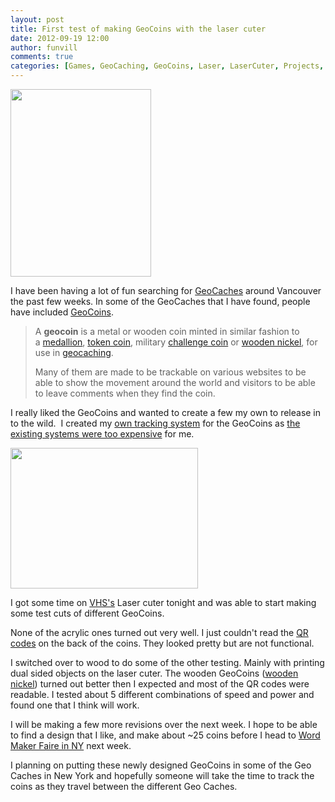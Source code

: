```yaml
---
layout: post
title: First test of making GeoCoins with the laser cuter
date: 2012-09-19 12:00
author: funvill
comments: true
categories: [Games, GeoCaching, GeoCoins, Laser, LaserCuter, Projects, QRCode, VHS, Wood]
---
```

<img class="alignright size-medium wp-image-2854" title="2012-09-18 23.39.19" src="http://www.abluestar.com/blog/wp-content/uploads/2012/09/2012-09-18-23.39.19-225x300.jpg" alt="" width="225" height="300" />

I have been having a lot of fun searching for <a href="http://en.wikipedia.org/wiki/Geocaching">GeoCaches</a> around Vancouver the past few weeks. In some of the GeoCaches that I have found, people have included <a href="http://en.wikipedia.org/wiki/Geocoin">GeoCoins</a>.
<blockquote>A <strong>geocoin</strong> is a metal or wooden coin minted in similar fashion to a <a title="Medallion" href="http://en.wikipedia.org/wiki/Medallion">medallion</a>, <a title="Token coin" href="http://en.wikipedia.org/wiki/Token_coin">token coin</a>, military <a title="Challenge coin" href="http://en.wikipedia.org/wiki/Challenge_coin">challenge coin</a> or <a title="Wooden nickel" href="http://en.wikipedia.org/wiki/Wooden_nickel">wooden nickel</a>, for use in <a title="Geocaching" href="http://en.wikipedia.org/wiki/Geocaching">geocaching</a>.

Many of them are made to be trackable on various websites to be able to show the movement around the world and visitors to be able to leave comments when they find the coin.</blockquote>
I really liked the GeoCoins and wanted to create a few my own to release in to the wild.  I created my <a href="http://www.abluestar.com/utilities/thing/?act=view&amp;id=19">own tracking system</a> for the GeoCoins as <a href="http://www.abluestar.com/blog/thing-tracking-system-and-geocaching/">the existing systems were too expensive</a> for me.

<a style="color: #ff4b33; line-height: 24px; font-size: 16px;" href="http://www.abluestar.com/blog/wp-content/uploads/2012/09/2012-09-18-23.38.49.jpg"><img class="size-medium wp-image-2853 alignleft" title="2012-09-18 23.38.49" src="http://www.abluestar.com/blog/wp-content/uploads/2012/09/2012-09-18-23.38.49-300x225.jpg" alt="" width="300" height="225" /></a>

I got some time on <a href="http://vancouver.hackspace.ca/wp/">VHS's</a> Laser cuter tonight and was able to start making some test cuts of different GeoCoins.

None of the acrylic ones turned out very well. I just couldn't read the <a href="http://en.wikipedia.org/wiki/QR_code">QR codes</a> on the back of the coins. They looked pretty but are not functional.

I switched over to wood to do some of the other testing. Mainly with printing dual sided objects on the laser cuter. The wooden GeoCoins (<a href="http://en.wikipedia.org/wiki/Wooden_nickel">wooden nickel</a>) turned out better then I expected and most of the QR codes were readable. I tested about 5 different combinations of speed and power and found one that I think will work.

I will be making a few more revisions over the next week. I hope to be able to find a design that I like, and make about ~25 coins before I head to <a href="http://makerfaire.com/newyork/2012/index.html">Word Maker Faire in NY</a> next week.

I planning on putting these newly designed GeoCoins in some of the Geo Caches in New York and hopefully someone will take the time to track the coins as they travel between the different Geo Caches.

&nbsp;

&nbsp;

